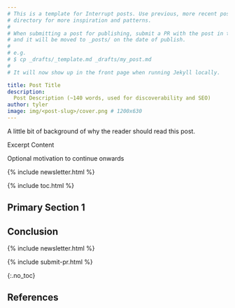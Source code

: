 ```yaml
---
# This is a template for Interrupt posts. Use previous, more recent posts from the _posts/
# directory for more inspiration and patterns.
#
# When submitting a post for publishing, submit a PR with the post in the _drafts/ directory
# and it will be moved to _posts/ on the date of publish.
#
# e.g.
# $ cp _drafts/_template.md _drafts/my_post.md
#
# It will now show up in the front page when running Jekyll locally.

title: Post Title
description:
  Post Description (~140 words, used for discoverability and SEO)
author: tyler
image: img/<post-slug>/cover.png # 1200x630
---
```


A little bit of background of why the reader should read this post.

<!-- excerpt start -->

Excerpt Content

<!-- excerpt end -->

Optional motivation to continue onwards

{% include newsletter.html %}

{% include toc.html %}

## Primary Section 1

## Conclusion



<!-- Interrupt Keep START -->
{% include newsletter.html %}

{% include submit-pr.html %}
<!-- Interrupt Keep END -->

{:.no_toc}

## References

<!-- prettier-ignore-start -->
[^reference_key]: [Post Title](https://example.com)
<!-- prettier-ignore-end -->
